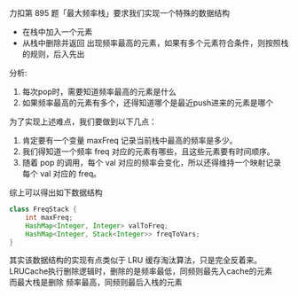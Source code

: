 力扣第 895 题「最大频率栈」要求我们实现一个特殊的数据结构

* 在栈中加入一个元素
* 从栈中删除并返回 出现频率最高的元素，如果有多个元素符合条件，则按照栈的规则，后入先出

分析:

1. 每次pop时，需要知道频率最高的元素是什么
2. 如果频率最高的元素有多个，还得知道哪个是最近push进来的元素是哪个

为了实现上述难点，我们要做到以下几点：

1. 肯定要有一个变量 maxFreq 记录当前栈中最高的频率是多少。
2. 我们得知道一个频率 freq 对应的元素有哪些，且这些元素要有时间顺序。
3. 随着 pop 的调用，每个 val 对应的频率会变化，所以还得维持一个映射记录每个 val 对应的 freq。

综上可以得出如下数据结构

```java
class FreqStack {
    int maxFreq;
    HashMap<Integer, Integer> valToFreq;
    HashMap<Integer, Stack<Integer>> freqToVars;
}
```

其实该数据结构的实现有点类似于 LRU 缓存淘汰算法，只是完全反着来。  
LRUCache执行删除逻辑时，删除的是频率最低，同频则最先入cache的元素  
而最大栈是删除 频率最高，同频则最后入栈的元素
